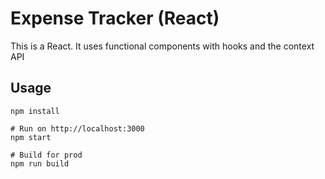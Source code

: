 # Expense Tracker (React)

This is a React. It uses functional components with hooks and the context API

## Usage

```
npm install

# Run on http://localhost:3000
npm start

# Build for prod
npm run build
```
